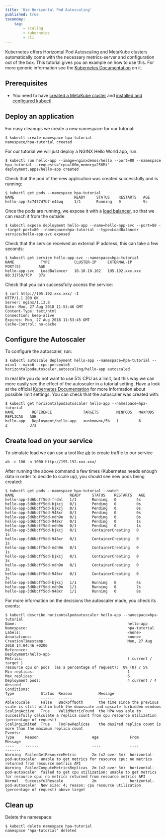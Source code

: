```yaml
---
title: 'Use Horizontal Pod Autoscaling'
published: true
taxonomy:
    tag:
        - scaling
        - kubernetes
        - cli
---
```


Kubernetes offers Horizontal Pod Autoscaling and MetaKube clusters automatically come with the necessary metrics-server and configuration out of the box. This tutorial gives you an example on how to use this. For more generic information see the [Kubernetes Documentation](https://kubernetes.io/docs/tasks/run-application/horizontal-pod-autoscale/) on it.

## Prerequisites

* You need to have [created a MetaKube cluster](../02.create-a-cluster/default.en.md) and [installed and configured kubectl](../07.using-kubectl/default.en.md).

## Deploy an application

For easy cleanups we create a new namespace for our tutorial:

```shell
$ kubectl create namespace hpa-tutorial
namespace/hpa-tutorial created
```

For our tutorial we will just deploy a NGINX Hello World app, run:

```shell
$ kubectl run hello-app --image=nginxdemos/hello --port=80 --namespace hpa-tutorial --requests="cpu=100m,memory=256Mi"
deployment.apps/hello-app created
```

Check that the pod of the new application was created successfully and is running:

```shell
$ kubectl get pods --namespace hpa-tutorial
NAME                           READY     STATUS    RESTARTS   AGE
hello-app-5c7477d7b7-n44wq     1/1       Running   0          9s
```

Once the pods are running, we expose it with a [load balancer](../13.create-a-load-balancer/default.en.md), so that we can reach it from the outside:

```shell
$ kubectl expose deployment hello-app --name=hello-app-svc --port=80 --target-port=80 --namespace=hpa-tutorial --type=LoadBalancer
service/hello-app-svc exposed
```

Check that the service received an external IP address, this can take a few seconds:

```shell
$ kubectl get service hello-app-svc --namespace=hpa-tutorial
NAME            TYPE           CLUSTER-IP     EXTERNAL-IP       PORT(S)        AGE
hello-app-svc   LoadBalancer   10.10.10.102   195.192.xxx.xxx   80:31750/TCP   37s
```

Check that you can successfully access the service:

```shell
$ curl http://195.192.xxx.xxx/ -I
HTTP/1.1 200 OK
Server: nginx/1.13.8
Date: Mon, 27 Aug 2018 11:53:46 GMT
Content-Type: text/html
Connection: keep-alive
Expires: Mon, 27 Aug 2018 11:53:45 GMT
Cache-Control: no-cache
```

## Configure the Autoscaler

To configure the autoscaler, run:

```shell
$ kubectl autoscale deployment hello-app --namespace=hpa-tutorial --min=1 --max=6 --cpu-percent=5
horizontalpodautoscaler.autoscaling/hello-app autoscaled
```

In real life you do not want to use 5% CPU as a limit, but this way we can more easily see the effect of the autoscaler in a tutorial setting. Have a look at the official [Kubernetes Documentation](https://kubernetes.io/docs/tasks/run-application/horizontal-pod-autoscale/) for more information about possible limit settings. You can check that the autoscaler was created with:

```shell
$ kubectl get horizontalpodautoscaler hello-app --namespace=hpa-tutorial
NAME        REFERENCE              TARGETS        MINPODS   MAXPODS   REPLICAS   AGE
hello-app   Deployment/hello-app   <unknown>/5%   1         6         2          37s
```

## Create load on your service

To simulate load we can use a tool like [ab](https://httpd.apache.org/docs/current/programs/ab.html) to create traffic to our service

```shell
ab -c 100 -n 1000 http://195.192.xxx.xxx/
```

After running the above command a few times (Kubernetes needs enough data in order to decide to scale up), you should see new pods being created:

```shell
$ kubectl get pods --namespace hpa-tutorial --watch
NAME                         READY     STATUS    RESTARTS   AGE
hello-app-5d6bcff5dd-frdnl   1/1       Running   0         4s
hello-app-5d6bcff5dd-bjkcj   0/1       Pending   0         0s
hello-app-5d6bcff5dd-bjkcj   0/1       Pending   0         0s
hello-app-5d6bcff5dd-948xr   0/1       Pending   0         0s
hello-app-5d6bcff5dd-mdh9n   0/1       Pending   0         0s
hello-app-5d6bcff5dd-948xr   0/1       Pending   0         1s
hello-app-5d6bcff5dd-mdh9n   0/1       Pending   0         1s
hello-app-5d6bcff5dd-bjkcj   0/1       ContainerCreating   0         1s
hello-app-5d6bcff5dd-948xr   0/1       ContainerCreating   0         1s
hello-app-5d6bcff5dd-mdh9n   0/1       ContainerCreating   0         1s
hello-app-5d6bcff5dd-bjkcj   0/1       ContainerCreating   0         3s
hello-app-5d6bcff5dd-mdh9n   0/1       ContainerCreating   0         3s
hello-app-5d6bcff5dd-948xr   0/1       ContainerCreating   0         3s
hello-app-5d6bcff5dd-bjkcj   1/1       Running   0         4s
hello-app-5d6bcff5dd-mdh9n   1/1       Running   0         7s
hello-app-5d6bcff5dd-948xr   1/1       Running   0         8s
```

For more information on the decisions the autoscaler made, you check its events:

```shell
$ kubectl describe horizontalpodautoscaler hello-app --namespace=hpa-tutorial
Name:                                                  hello-app
Namespace:                                             hpa-tutorial
Labels:                                                <none>
Annotations:                                           <none>
CreationTimestamp:                                     Mon, 27 Aug 2018 14:04:46 +0200
Reference:                                             Deployment/hello-app
Metrics:                                               ( current / target )
resource cpu on pods  (as a percentage of request):  0% (0) / 5%
Min replicas:                                          1
Max replicas:                                          6
Deployment pods:                                       4 current / 4 desired
Conditions:
Type            Status  Reason            Message
----            ------  ------            -------
AbleToScale     False   BackoffBoth       the time since the previous scale is still within both the downscale and upscale forbidden windows
ScalingActive   True    ValidMetricFound  the HPA was able to successfully calculate a replica count from cpu resource utilization (percentage of request)
ScalingLimited  True    TooFewReplicas    the desired replica count is more than the maximum replica count
Events:
Type     Reason                        Age              From                       Message
----     ------                        ----             ----                       -------
Warning  FailedGetResourceMetric       2m (x2 over 3m)  horizontal-pod-autoscaler  unable to get metrics for resource cpu: no metrics returned from resource metrics API
Warning  FailedComputeMetricsReplicas  2m (x2 over 3m)  horizontal-pod-autoscaler  failed to get cpu utilization: unable to get metrics for resource cpu: no metrics returned from resource metrics API
Normal   SuccessfulRescale             2m               horizontal-pod-autoscaler  New size: 4; reason: cpu resource utilization (percentage of request) above target
```

## Clean up

Delete the namespace:

```shell
$ kubectl delete namespace hpa-tutorial
namespace "hpa-tutorial" deleted
```
